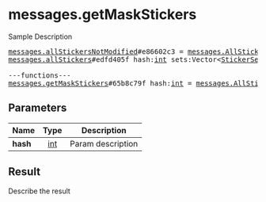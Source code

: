 # messages.getMaskStickers

Sample Description

<pre>
<a href="../constructor/messages.allStickersNotModified">messages.allStickersNotModified</a>#e86602c3 = <a href="../type/messages.AllStickers.md">messages.AllStickers</a>;
<a href="../constructor/messages.allStickers">messages.allStickers</a>#edfd405f hash:<a href="../type/int.md">int</a> sets:Vector&lt;<a href="../type/StickerSet.md">StickerSet</a>&gt; = <a href="../type/messages.AllStickers.md">messages.AllStickers</a>;

---functions---
<a href="../method/messages.getMaskStickers.md">messages.getMaskStickers</a>#65b8c79f hash:<a href="../type/int.md">int</a> = <a href="../type/messages.AllStickers.md">messages.AllStickers</a>;
</pre>

## Parameters

| Name | Type | Description |
|------|:----:|-------------|
| **hash** | [int](../type/int.md) | Param description |

## Result

Describe the result

